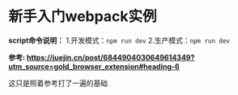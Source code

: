 # 新手入门webpack实例

**script命令说明：**
1.开发模式：`npm run dev`
2.生产模式：`npm run dev`

**参考: <https://juejin.cn/post/6844904030649614349?utm_source=gold_browser_extension#heading-6>**

这只是照着参考打了一遍的基础